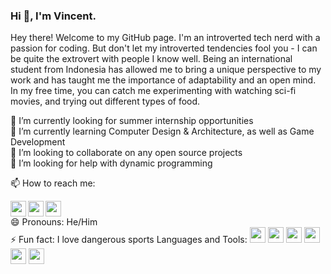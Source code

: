 ### Hi 👋, I'm Vincent.

Hey there! Welcome to my GitHub page. I'm an introverted tech nerd with a passion for coding. But don't let my introverted tendencies fool you - I can be quite the extrovert with people I know well. Being an international student from Indonesia has allowed me to bring a unique perspective to my work and has taught me the importance of adaptability and an open mind. In my free time, you can catch me experimenting with watching sci-fi movies, and trying out different types of food.                 

🔭 I’m currently looking for summer internship opportunities
</br>
🌱 I’m currently learning Computer Design & Architecture, as well as Game Development
</br>
👯 I’m looking to collaborate on any open source projects
</br>
🤔 I’m looking for help with dynamic programming
</br>
<!-- - 💬 Ask me about ... -->
📫 How to reach me: 
</br>

<a href="https://www.instagram.com/vincent.nw/">
<img align="left" height="25" width="25" src="https://cdn.simpleicons.org/instagram/#d62976" />
</a>
<a href="https://www.linkedin.com/in/vnw/">
<img align="left" height="25" width="25" src="https://cdn.simpleicons.org/linkedin/#0072b1" />
</a>
<a href="https://www.github.com/izyns">
<img height="25" width="25" src="https://cdn.simpleicons.org/github/white" />
</a>

</br>
😄 Pronouns: He/Him
</br>
⚡ Fun fact: I love dangerous sports
Languages and Tools:
<img height="25" width="25" src="https://cdn.simpleicons.org/c++/white"/>
<img height="25" width="25" src="https://cdn.simpleicons.org/visualstudio/white" />
<img height="25" width="25" src="https://cdn.simpleicons.org/intellijidea/white" />
<img height="25" width="25" src="https://cdn.simpleicons.org/github/white" />
<img height="25" width="25" src="https://cdn.simpleicons.org/docker/white" />
<img height="25" width="25" src="https://cdn.simpleicons.org/csharp/white" />
